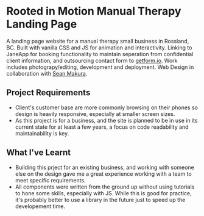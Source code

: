 # Rooted in Motion Manual Therapy Landing Page

A landing page website for a manual therapy small business in Rossland, BC. Built with vanilla CSS and JS for animation and interactivity. Linking to JaneApp for booking functionality to maintain seperation from confidential client information, and outsourcing contact form to [getform.io](https://getform.io/).  Work includes photograpy/editing, development and deployment. Web Design in collaboration with [Sean Makura](https://seanmakura.webflow.io/).

## Project Requirements

 - Client's customer base are more commonly browsing on their phones so design is heavily responsive, especially at smaller screen sizes.
 - As this project is for a business, and the site is planned to be in use in its current state for at least a few years, a focus on code readability and maintainability is key.

## What I've Learnt

- Building this prject for an existing business, and working with someone else on the design gave me a great experience working with a team to meet specific requirements.
- All components were written from the ground up without using tutorials to hone some skills, especially with JS. While this is good for practice, it's probably better to use a library in the future just to speed up the developement time.
